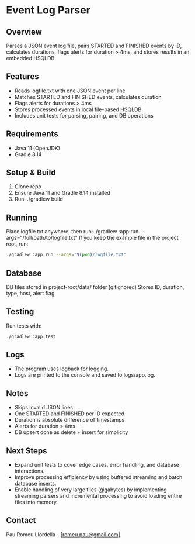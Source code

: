 
# Event Log Parser

## Overview
Parses a JSON event log file, pairs STARTED and FINISHED events by ID, calculates durations, flags alerts for duration > 4ms, and stores results in an embedded HSQLDB.

## Features
- Reads logfile.txt with one JSON event per line
- Matches STARTED and FINISHED events, calculates duration
- Flags alerts for durations > 4ms
- Stores processed events in local file-based HSQLDB
- Includes unit tests for parsing, pairing, and DB operations

## Requirements
- Java 11 (OpenJDK)
- Gradle 8.14

## Setup & Build
1. Clone repo
2. Ensure Java 11 and Gradle 8.14 installed
3. Run: ./gradlew build

## Running
Place logfile.txt anywhere, then run:
./gradlew :app:run --args="/full/path/to/logfile.txt"
If you keep the example file in the project root, run:
```bash
./gradlew :app:run --args="$(pwd)/logfile.txt"
```
## Database
DB files stored in project-root/data/ folder (gitignored)
Stores ID, duration, type, host, alert flag

## Testing
Run tests with:
```bash
./gradlew :app:test
```

## Logs
- The program uses logback for logging.
- Logs are printed to the console and saved to logs/app.log.

## Notes
- Skips invalid JSON lines
- One STARTED and FINISHED per ID expected
- Duration is absolute difference of timestamps
- Alerts for duration > 4ms
- DB upsert done as delete + insert for simplicity

## Next Steps
- Expand unit tests to cover edge cases, error handling, and database interactions.
- Improve processing efficiency by using buffered streaming and batch database inserts.
- Enable handling of very large files (gigabytes) by implementing streaming parsers and incremental processing to avoid loading entire files into memory.

## Contact
Pau Romeu Llordella - [romeu.pau@gmail.com]

